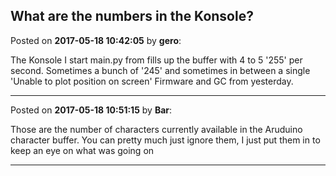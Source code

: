 ## What are the numbers in the Konsole?
Posted on **2017-05-18 10:42:05** by **gero**:

The Konsole I start main.py from fills up the buffer with 4 to 5 '255' per second. Sometimes a bunch of '245' and sometimes in between a single 'Unable to plot position on screen'
Firmware and GC from yesterday.

---

Posted on **2017-05-18 10:51:15** by **Bar**:

Those are the number of characters currently available in the Aruduino character buffer. You can pretty much just ignore them, I just put them in to keep an eye on what was going on

---

